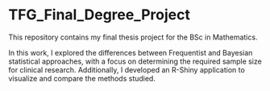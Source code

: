 # TFG_Final_Degree_Project
This repository contains my final thesis project for the BSc in Mathematics. 

In this work, I explored the differences between Frequentist and Bayesian statistical approaches, with a focus on determining the required sample size for clinical research. Additionally, I developed an R-Shiny application to visualize and compare the methods studied.
